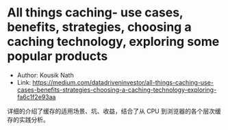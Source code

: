 # All things caching- use cases, benefits, strategies, choosing a caching technology, exploring some popular products

* Author: Kousik Nath
* Link: https://medium.com/datadriveninvestor/all-things-caching-use-cases-benefits-strategies-choosing-a-caching-technology-exploring-fa6c1f2e93aa

详细的介绍了缓存的适用场景、坑、收益，结合了从 CPU 到浏览器的各个层次缓存的实践分析。
